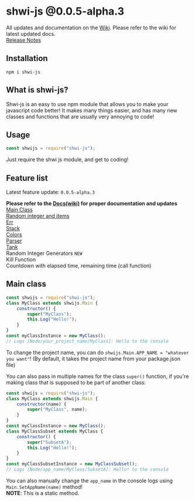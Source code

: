 # shwi-js @0.0.5-alpha.3

All updates and documentation on the [Wiki](https://github.com/Shwibi/shwi-js/wiki). Please refer to the wiki for latest updated docs. \
[Release Notes](./ReleaseNotes.md)

## Installation

```
npm i shwi-js
```

## What is shwi-js?

Shwi-js is an easy to use npm module that allows you to make your javascript code better! It makes many things easier, and has many new classes and functions that are usually very annoying to code!

## Usage

```js
const shwijs = require("shwi-js");
```

Just require the shwi js module, and get to coding!

## Feature list

Latest feature update: `0.0.5-alpha.3`

**Please refer to the [Docs(wiki)](https://github.com/Shwibi/shwi-js/wiki) for proper documentation and updates** \
[Main Class](#main-class) \
[Random integer and items](https://github.com/Shwibi/shwi-js/wiki/Random) \
[Err](https://github.com/Shwibi/shwi-js/wiki/Error) \
[Stack](https://github.com/Shwibi/shwi-js/wiki/Stack) \
[Colors](https://github.com/Shwibi/shwi-js/wiki/Colors) \
[Parser](https://github.com/Shwibi/shwi-js/wiki/Parser) \
[Tank](https://github.com/Shwibi/shwi-js/wiki/Tank) \
Random Integer Generators `NEW` \
Kill Function \
Countdown with elapsed time, remaining time (call function) 
## Main class

```js
const shwijs = require("shwi-js");
class MyClass extends shwijs.Main {
	constructor() {
		super("MyClass");
		this.Log("Hello!");
	}
}
const myClassInstance = new MyClass();
// Logs [Node/your_project_name/MyClass]: Hello to the console
```

To change the project name, you can do `shwijs.Main.APP_NAME = "whatever you want"`!
(By default, it takes the project name from your package.json file)

You can also pass in multiple names for the class `super()` function, if you're making class that is supposed to be part of another class:

```js
const shwijs = require("shwi-js");
class MyClass extends shwijs.Main {
	constructor(name) {
		super("MyClass", name);
	}
}
const myClassInstance = new MyClass();
class MyClassSubset extends MyClass {
	constructor() {
		super("SubsetA");
		this.Log("Hello!");
	}
}
const myClassSubsetInstance = new MyClassSubset();
// Logs [Node/app_name/MyClass/SubsetA]: Hello! to the console
```

You can also manually change the `app_name` in the console logs using `Main.SetAppName(name)` method! \
**NOTE**: This is a static method.
